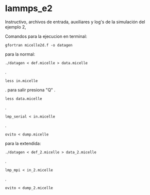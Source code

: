 # lammps_e2

Instructivo, archivos de entrada, auxiliares y log's de la simulación del ejemplo 2,

Comandos para la ejecucion en terminal:

    gfortran micelle2d.f -o datagen  

para la normal:

    ./datagen < def.micelle > data.micelle
.

    less in.micelle
. para salir presiona "Q" .

    less data.micelle
.

    lmp_serial < in.micelle
.

    ovito < dump.micelle

para la extendida:

    ./datagen < def_2.micelle > data_2.micelle
.

    lmp_mpi < in_2.micelle
.

    ovito < dump_2.micelle 
